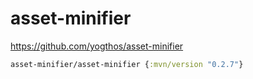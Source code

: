 # asset-minifier #

<https://github.com/yogthos/asset-minifier>

``` clojure
asset-minifier/asset-minifier {:mvn/version "0.2.7"}
```

